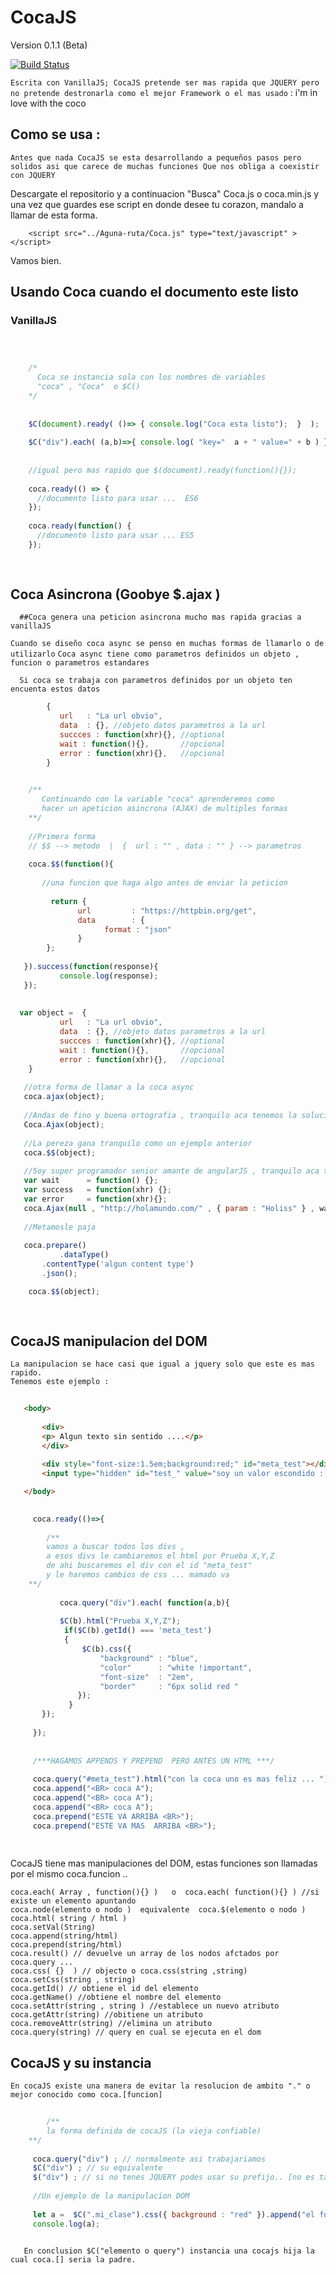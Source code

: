 # CocaJS

  Version 0.1.1 (Beta)
  
  [![Build Status](https://secure.travis-ci.org/mde/timezone-js.png)](https://secure.travis-ci.org/mde/timezone-js)

``` Escrita con VanillaJS; CocaJS pretende ser mas rapida que JQUERY pero no pretende destronarla como el mejor Framework o el mas usado ``` : i'm in love with the coco

## Como se usa : 
  
  ``` Antes que nada CocaJS se esta desarrollando a pequeños pasos pero solidos asi que carece de muchas funciones Que nos obliga a coexistir con JQUERY ```
  
  
  Descargate el repositorio y a continuacion "Busca" Coca.js o coca.min.js  y una vez que guardes ese script 
  en donde desee tu corazon, mandalo a llamar de esta forma.

```
    <script src="../Aguna-ruta/Coca.js" type="text/javascript" ></script>
```

  Vamos bien.
  
  ## Usando Coca cuando el documento este listo 
### VanillaJS
```js

     

    /*
      Coca se instancia sola con los nombres de variables 
      "coca" , "Coca"  o $C()
    */
    
    
    $C(document).ready( ()=> { console.log("Coca esta listo");  }  );
    
    $C("div").each( (a,b)=>{ console.log( "key="  a + " value=" + b ) } )
    
    
    //igual pero mas rapido que $(document).ready(function(){});
    
    coca.ready(() => {
      //documento listo para usar ...  ES6 
    });
    
    coca.ready(function() {
      //documento listo para usar ... ES5
    });
    
  
```

   ## Coca Asincrona (Goobye $.ajax )
   
      ##Coca genera una peticion asincrona mucho mas rapida gracias a vanillaJS 
     
``` Cuando se diseño coca async se penso en muchas formas de llamarlo o de utilizarlo ```
``` Coca async tiene como parametros definidos un objeto , funcion o parametros estandares ```
      
      Si coca se trabaja con parametros definidos por un objeto ten encuenta estos datos 
     
 ```js
         {
            url   : "La url obvio",
            data  : {}, //objeto datos parametros a la url 
            succces : function(xhr){}, //optional
            wait : function(){},       //opcional
            error : function(xhr){},   //opcional
         }
  ```
      
 ```js
    
     /**
        Continuando con la variable "coca" aprenderemos como 
        hacer un apeticion asincrona (AJAX) de multiples formas 
     **/
     
     //Primera forma 
     // $$ --> metodo  |  {  url : "" , data : "" } --> parametros 
     
     coca.$$(function(){
	
        //una funcion que haga algo antes de enviar la peticion 
	        
	      return {
		        url 		: "https://httpbin.org/get",
		        data 		: {
			          format : "json"
		        }
	     };
	
    }).success(function(response){
	        console.log(response);
    });
    
    
   var object =  {
            url   : "La url obvio",
            data  : {}, //objeto datos parametros a la url 
            succces : function(xhr){}, //optional
            wait : function(){},       //opcional
            error : function(xhr){},   //opcional
     }
    
    //otra forma de llamar a la coca async
    coca.ajax(object);
    
    //Andas de fino y buena ortografia , tranquilo aca tenemos la solucion 
    Coca.Ajax(object);
    
    //La pereza gana tranquilo como un ejemplo anterior 
    coca.$$(object);
    
    //Soy super programador senior amante de angularJS , tranquilo aca tenemos tu async 
    var wait      = function() {};
    var success   = function(xhr) {};
    var error     = function(xhr){};
    coca.Ajax(null , "http://holamundo.com/" , { param : "Holiss" } , wait , success , error);
    
    //Metamosle paja 
    
    coca.prepare()
    		.dataType()
		.contentType('algun content type')
		.json();

     coca.$$(object);	
	
   
 ```
 
  ## CocaJS manipulacion del DOM 
  
    La manipulacion se hace casi que igual a jquery solo que este es mas rapido.
    Tenemos este ejemplo : 
    
 ```html
   
   	<body>
	
		<div>
 		<p> Algun texto sin sentido ....</p>
		</div>
   
		<div style="font-size:1.5em;background:red;" id="meta_test"></div>
		<input type="hidden" id="test_" value="soy un valor escondido :) " />

	</body>
 ```
  
 ```js
   
      coca.ready(()=>{
      
         /**
	     vamos a buscar todos los divs , 
	     a esos divs le cambiaremos el html por Prueba X,Y,Z 
	     de ahi buscaremos el div con el id "meta_test"
	     y le haremos cambios de css ... mamado va
	 **/
      
         	coca.query("div").each( function(a,b){
	
		  	$C(b).html("Prueba X,Y,Z");
		 	 if($C(b).getId() === 'meta_test')
		 	 {
				 $C(b).css({
					 "background" : "blue",
					 "color"	  : "white !important",
					 "font-size"  : "2em",
					 "border"     : "6px solid red "
 			 	});
		 	  }  
		});
      
      });
      
      
      /***HAGAMOS APPENDS Y PREPEND  PERO ANTES UN HTML ***/
      
      coca.query("#meta_test").html("con la coca uno es mas feliz ... ")
      coca.append("<BR> coca A");
      coca.append("<BR> coca A");
      coca.append("<BR> coca A");
      coca.prepend("ESTE VA ARRIBA <BR>");
      coca.prepend("ESTE VA MAS  ARRIBA <BR>");
      
     
 ```
 
  CocaJS tiene mas manipulaciones del DOM, estas funciones son llamadas por el mismo coca.funcion ..
  
  	coca.each( Array , function(){} )   o  coca.each( function(){} ) //si existe un elemento apuntando
	coca.node(elemento o nodo )  equivalente  coca.$(elemento o nodo )  
	coca.html( string / html ) 
	coca.setVal(String)
	coca.append(string/html)
	coca.prepend(string/html)
	coca.result() // devuelve un array de los nodos afctados por coca.query ...
	coca.css( {}  ) // objecto o coca.css(string ,string)
	coca.setCss(string , string)
	coca.getId() // obtiene el id del elemento
	coca.getName() //obtiene el nombre del elemento 
	coca.setAttr(string , string ) //establece un nuevo atributo 
	coca.getAttr(string) //obitiene un atributo
	coca.removeAttr(string) //elimina un atributo 
	coca.query(string) // query en cual se ejecuta en el dom 
	
   ## CocaJS y su instancia 
   
   	En cocaJS existe una manera de evitar la resolucion de ambito "." o mejor conocido como coca.[funcion]
	
```js
    
    	/**
	    la forma definida de cocaJS (la vieja confiable)
	**/
	 
	 coca.query("div") ; // normalmente asi trabajariamos 
	 $C("div") ; // su equivalente 
	 $("div") ; // si no tenes JQUERY podes usar su prefijo.. [no es tan confiable]
	 
	 //Un ejemplo de la manipulacion DOM 
	 
	 let a =  $C(".mi_clase").css({ background : "red" }).append("el fondo cambio ").html();
	 console.log(a); 
	 
 ```
    
       En conclusion $C("elemento o query") instancia una cocajs hija la cual coca.[] seria la padre.
	
